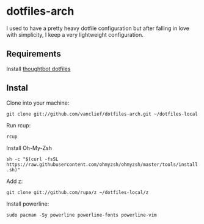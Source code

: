 # dotfiles-arch

I used to have a pretty heavy dotfile configuration but after falling in love with simplicity, I keep a very lightweight configuration. 

## Requirements

Install [thoughtbot dotfiles](https://github.com/thoughtbot/dotfiles)

## Instal

Clone into your machine:

`git clone git://github.com/vanclief/dotfiles-arch.git ~/dotfiles-local` 

Run rcup:

`rcup`

Install Oh-My-Zsh

`sh -c "$(curl -fsSL https://raw.githubusercontent.com/ohmyzsh/ohmyzsh/master/tools/install.sh)"`

Add z:

`git clone git://github.com/rupa/z ~/dotfiles-local/z`

Install powerline:

`sudo pacman -Sy powerline powerline-fonts powerline-vim`
